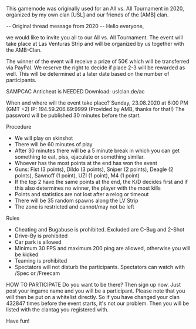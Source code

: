 This gamemode was originally used for an All vs. All Tournament in 2020, organized by my own clan [USL] and our friends of the [AMB] clan. 



-- Original thread message from 2020 --
Hello everyone,

we would like to invite you all to our All vs. All Tournament. The event will take place at Las Venturas Strip and will be organized by us together with the AMB-Clan.

The winner of the event will receive a prize of 50€ which will be transferred via PayPal. We reserve the right to decide if place 2-3 will be rewarded as well. This will be determined at a later date based on the number of participants.

SAMPCAC Anticheat is NEEDED
Download: uslclan.de/ac

When and where will the event take place?
Sunday, 23.08.2020 at 6:00 PM (GMT +2)
IP: 194.59.206.69:9999 (Provided by AMB, thanks for that!)
The password will be published 30 minutes before the start.

Procedure
- We will play on skinshot
- There will be 60 minutes of play
- After 30 minutes there will be a 5 minute break in which you can get something to eat, piss, ejaculate or something similar.
- Whoever has the most points at the end has won the event
- Guns: Fist (3 points), Dildo (3 points), Sniper (2 points), Deagle (2 points), Sawnoff (1 point), UZI (1 point), M4 (1 point)
- If the top 2 have the same points at the end, the K/D decides first and if this also determines no winner, the player with the most kills
- Points and statistics are not lost after a relog or timeout
- There will be 35 random spawns along the LV Strip
- The zone is restricted and cannot/may not be left

Rules
- Cheating and Bugabuse is prohibited. Excluded are C-Bug and 2-Shot
- Drive-By is prohibited
- Car park is allowed
- Minimum 30 FPS and maximum 200 ping are allowed, otherwise you will be kicked
- Teaming is prohibited
- Spectators will not disturb the participants. Spectators can watch with /Spec or /Freecam

HOW TO PARTICIPATE
Do you want to be there? Then sign up now. Just post your ingame name and you will be a participant. Please note that you will then be put on a whitelist directly. So if you have changed your clan 432847 times before the event starts, it's not our problem. Then you will be listed with the clantag you registered with.

Have fun!
